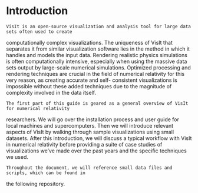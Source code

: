 # Introduction

    VisIt is an open-source visualization and analysis tool for large data sets often used to create
computationally complex visualizations. The uniqueness of VisIt that separates it from similar
visualization software lies in the method in which it handles and models the input data. Rendering
realistic physics simulations is often computationally intensive, especially when using the massive
data sets output by large-scale numerical simulations. Optimized processing and rendering techniques
are crucial in the field of numerical relativity for this very reason, as creating accurate and self-
consistent visualizations is impossible without these added techniques due to the magnitude of
complexity involved in the data itself.

    The first part of this guide is geared as a general overview of VisIt for numerical relativity
researchers. We will go over the installation process and user guide for local machines and
supercomputers. Then we will introduce relevant aspects of VisIt by walking through sample
visualizations using small datasets. After this introduction, we will discuss a typical workflow with
VisIt in numerical relativity before providing a suite of case studies of visualizations we’ve made
over the past years and the specific techniques we used.

    Throughout the document, we will reference small data files and scripts, which can be found in
the following repository.


